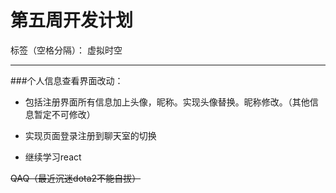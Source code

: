 # 第五周开发计划

标签（空格分隔）： 虚拟时空


---
###个人信息查看界面改动：
 * 包括注册界面所有信息加上头像，昵称。实现头像替换。昵称修改。（其他信息暂定不可修改）
 * 实现页面登录注册到聊天室的切换
 
 * 继续学习react

~~QAQ（最近沉迷dota2不能自拔）~~

